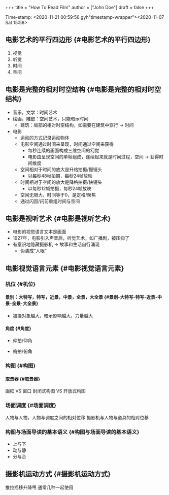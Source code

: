 +++
title = "How To Read Film"
author = ["John Doe"]
draft = false
+++

Time-stamp: <2020-11-21 00:59:56 gyh"timestamp-wrapper"><span class="timestamp">&lt;2020-11-07 Sat 15:58&gt;</span></span>


## 电影艺术的平行四边形 {#电影艺术的平行四边形}

1.  视觉
2.  听觉
3.  时间
4.  空间


## 电影是完整的相对时空结构 {#电影是完整的相对时空结构}

-   音乐，文学：时间艺术
-   绘画，雕塑：空间艺术，只能暗示时间
    -   建筑：局部的相对时空结构，如需要在建筑中穿行 -> 时间
-   电影
    -   运动的方式记录运动物体
    -   电影空间通过时间来呈现，时间通过空间来获得
        -   每秒连续的画面构成三维空间的幻觉
        -   电影由呈现空间的单帧组成，连续起来就是时间过程，空间 -> 获得时间维度
    -   空间相对于时间的放大是升格拍摄/慢镜头
        -   以每秒48帧拍摄，每秒24帧放映
    -   时间相对于空间的放大是降格拍摄/快镜头
        -   以每秒12帧拍摄，每秒24帧放映
    -   空间无限大，时间等于0，是定格/聚焦
    -   通过闪回/闪前重组时间与空间


## 电影是视听艺术 {#电影是视听艺术}

-   电影的视觉语言文本是画面
-   1927年，电影引入声音后，听觉艺术，如广播剧，被压抑了
-   有意识地隐藏摄影机 -> 故事和生活自行涌现
    -   伪装成“人眼”


## 电影视觉语言元素 {#电影视觉语言元素}


### 机位 {#机位}


#### 景别：大特写，特写，近景，中景，全景，大全景 {#景别-大特写-特写-近景-中景-全景-大全景}

<!--list-separator-->

-  被摄对象越大，暗示影响越大，力量越大


#### 角度 {#角度}

<!--list-separator-->

-  仰拍/仰角

<!--list-separator-->

-  俯拍/俯角


### 构图 {#构图}


#### 取景器 {#取景器}

画框 VS 窗口
封闭式构图 VS 开放式构图


### 场面调度 {#场面调度}

人物与人物，人物与调度之间的相对位移
摄影机与人物与道具的相对位移


### 构图与场面导读的基本语义 {#构图与场面导读的基本语义}

-   上与下
-   动与静
-   分与合


## 摄影机运动方式 {#摄影机运动方式}

推拉摇移升降甩
通常几种一起使用
